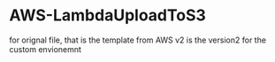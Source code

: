 # AWS-LambdaUploadToS3
for orignal file, that is the template from AWS
v2 is the version2 for the custom envionemnt 
